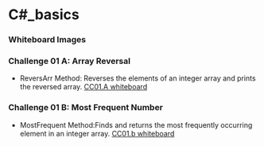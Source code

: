
# C#_basics
### Whiteboard Images

### Challenge 01 A: Array Reversal
- ReversArr Method: Reverses the elements of an integer array and prints the reversed array.
[CC01.A whiteboard]( https://github.com/Hayaalsughair/challenges-and-data-structures/blob/whiteboard-challenges/c_basics/whiteboard-challenges/c1A.jpg?raw=true )



### Challenge 01 B: Most Frequent Number
- MostFrequent Method:Finds and returns the most frequently occurring element in an integer array.
[CC01.b whiteboard](https://github.com/Hayaalsughair/challenges-and-data-structures/blob/whiteboard-challenges/c_basics/whiteboard-challenges/c1B.jpg?raw=truehttps://github.com/Hayaalsughair/challenges-and-data-structures/blob/whiteboard-challenges/c_basics/whiteboard-challenges/c1B.jpg?raw=true)
 

